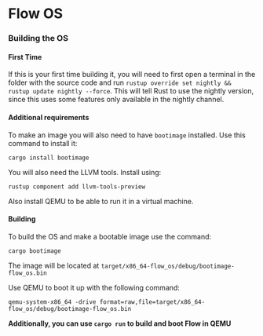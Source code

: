 # Flow OS

### Building the OS
#### First Time
If this is your first time building it, you will need to first open a terminal in the folder with the source code and run `rustup override set nightly && rustup update nightly --force`. This will tell Rust to use the nightly version, since this uses some features only available in the nightly channel.

#### Additional requirements
To make an image you will also need to have `bootimage` installed.
Use this command to install it:
```
cargo install bootimage
```
You will also need the LLVM tools. Install using:
```
rustup component add llvm-tools-preview
```
Also install QEMU to be able to run it in a virtual machine.

#### Building
To build the OS and make a bootable image use the command:
```
cargo bootimage
```

The image will be located at `target/x86_64-flow_os/debug/bootimage-flow_os.bin`

Use QEMU to boot it up with the following command:
```
qemu-system-x86_64 -drive format=raw,file=target/x86_64-flow_os/debug/bootimage-flow_os.bin
```

**Additionally, you can use `cargo run` to build and boot Flow in QEMU**